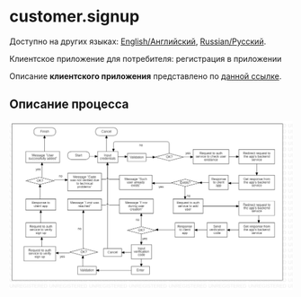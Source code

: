 # customer.signup

Доступно на других языках: [English/Английский](customer.signup.md), [Russian/Русский](customer.signup.ru.md). 

Клиентское приложение для потребителя: регистрация в приложении 

Описание **клиентского приложения** представлено по [данной ссылке](../customerclient.ru.md).

## Описание процесса

![flowchart-signup](https://github.com/alexeysp11/workflow-auth/raw/main/docs/img/flowchart-signup.png)
